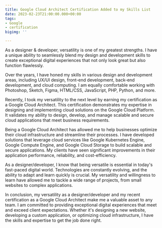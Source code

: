 ```yaml
---
title: Google Cloud Architect Certification Added to my Skills List
date: 2023-02-23T21:00:00.000+00:00
tags:
- Google
- certification
bigimg: ''

---
```

As a designer & developer, versatility is one of my greatest strengths. I have a unique ability to seamlessly blend my design and development skills to create exceptional digital experiences that not only look great but also function flawlessly.

Over the years, I have honed my skills in various design and development areas, including UX/UI design, front-end development, back-end development, and cloud computing. I am equally comfortable working with Photoshop, Sketch, Figma, HTML/CSS, JavaScript, PHP, Python, and more.

Recently, I took my versatility to the next level by earning my certification as a Google Cloud Architect. This certification demonstrates my expertise in designing and implementing cloud solutions on the Google Cloud Platform. It validates my ability to design, develop, and manage scalable and secure cloud applications that meet business requirements.

Being a Google Cloud Architect has allowed me to help businesses optimize their cloud infrastructure and streamline their processes. I have developed solutions that leverage cloud services like Google Kubernetes Engine, Google Compute Engine, and Google Cloud Storage to build scalable and secure applications. My clients have seen significant improvements in their application performance, reliability, and cost-efficiency.

As a designer/developer, I know that being versatile is essential in today's fast-paced digital world. Technologies are constantly evolving, and the ability to adapt and learn quickly is crucial. My versatility and willingness to learn have allowed me to tackle a wide range of projects, from small websites to complex applications.

In conclusion, my versatility as a designer/developer and my recent certification as a Google Cloud Architect make me a valuable asset to any team. I am committed to providing exceptional digital experiences that meet and exceed client expectations. Whether it's designing a new website, developing a custom application, or optimizing cloud infrastructure, I have the skills and expertise to get the job done right.